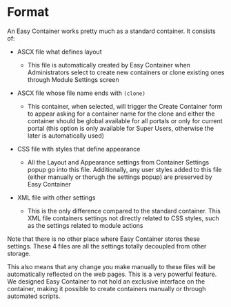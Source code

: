 # Format

An Easy Container works pretty much as a standard container.
It consists of:

* ASCX file what defines layout
    * This file is automatically created by Easy Container when Administrators select to create new containers or clone existing ones through Module Settings screen

* ASCX file whose file name ends with `(clone)`
    * This container, when selected, will trigger the Create Container form to appear asking for a container name for the clone and either the container should be global available for all portals or only for current portal (this option is only available for Super Users, otherwise the later is automatically used)

* CSS file with styles that define appearance
    * All the Layout and Appearance settings from Container Settings popup go into this file. Additionally, any user styles added to this file (either manually or thorugh the settings popup) are preserved by Easy Container

* XML file with other settings
    * This is the only difference compared to the standard container. This XML file containers settings not directly related to CSS styles, such as the settings related to module actions

Note that there is no other place where Easy Container stores these settings. These 4 files are all the settings totally decoupled from other storage.

This also means that any change you make manually to these files will be automatically reflected on the web pages. This is a very powerful feature. We designed Easy Container to not hold an exclusive interface on the container, making it possible to create containers manually or through automated scripts.
